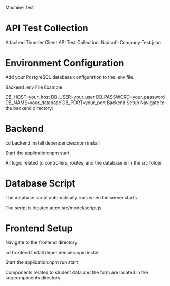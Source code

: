 Machine Test

# API Test Collection

Attached Thunder Client API Test Collection: Nadsoft-Company-Test.json

# Environment Configuration

Add your PostgreSQL database configuration to the .env file.

Backend .env File Example

DB_HOST=your_host
DB_USER=your_user
DB_PASSWORD=your_password
DB_NAME=your_database
DB_PORT=your_port
Backend Setup
Navigate to the backend directory:

# Backend

cd backend
Install dependencies:npm install

Start the application:npm start

All logic related to controllers, routes, and the database is in the src folder.

# Database Script

The database script automatically runs when the server starts.

The script is located at:cd src/model/script.js

# Frontend Setup

Navigate to the frontend directory:

cd frontend
Install dependencies:npm install

Start the application:npm run start

Components related to student data and the form are located in the src/components directory.
